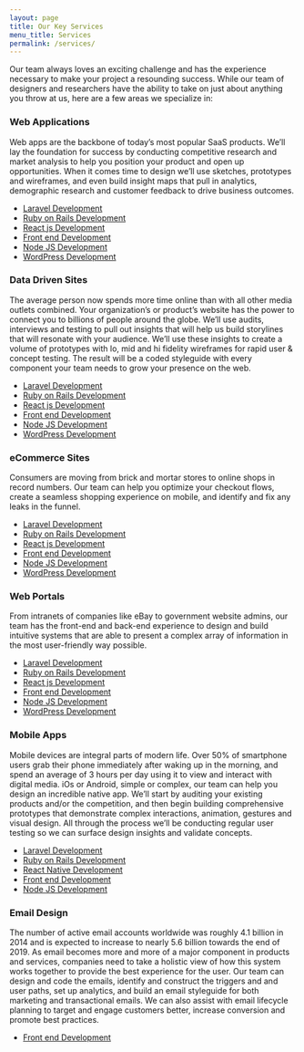```yaml
---
layout: page
title: Our Key Services
menu_title: Services
permalink: /services/
---
```



Our team always loves an exciting challenge and has the experience necessary to make your project a resounding success. While our team of designers and researchers have the ability to take on just about anything you throw at us, here are a few areas we specialize in:



### Web Applications
Web apps are the backbone of today’s most popular SaaS products. We’ll lay the foundation for success by conducting competitive research and market analysis to help you position your product and open up opportunities. When it comes time to design we’ll use sketches, prototypes and wireframes, and even build insight maps that pull in analytics, demographic research and customer feedback to drive business outcomes.

* [Laravel Development](/services/laravel-developers)
* [Ruby on Rails Development](/services/ruby-on-rails-developers)
* [React js Development](/services/reactjs-developers)
* [Front end Development](/services/front-end-developers)
* [Node JS Development](/services/nodejs-developers)
* [WordPress Development](/services/wordpress-developers)

### Data Driven Sites
The average person now spends more time online than with all other media outlets combined. Your organization’s or product’s website has the power to connect you to billions of people around the globe. We’ll use audits, interviews and testing to pull out insights that will help us build storylines that will resonate with your audience. We’ll use these insights to create a volume of prototypes with lo, mid and hi fidelity wireframes for rapid user & concept testing. The result will be a coded styleguide with every component your team needs to grow your presence on the web.

* [Laravel Development](/services/laravel-developers)
* [Ruby on Rails Development](/services/ruby-on-rails-developers)
* [React js Development](/services/reactjs-developers)
* [Front end Development](/services/front-end-developers)
* [Node JS Development](/services/nodejs-developers)
* [WordPress Development](/services/wordpress-developers)

### eCommerce Sites
Consumers are moving from brick and mortar stores to online shops in record numbers. Our team can help you optimize your checkout flows, create a seamless shopping experience on mobile, and identify and fix any leaks in the funnel.

* [Laravel Development](/services/laravel-developers)
* [Ruby on Rails Development](/services/ruby-on-rails-developers)
* [React js Development](/services/reactjs-developers)
* [Front end Development](/services/front-end-developers)
* [Node JS Development](/services/nodejs-developers)
* [WordPress Development](/services/wordpress-developers)

### Web Portals
From intranets of companies like eBay to government website admins, our team has the front-end and back-end experience to design and build intuitive systems that are able to present a complex array of information in the most user-friendly way possible.

* [Laravel Development](/services/laravel-developers)
* [Ruby on Rails Development](/services/ruby-on-rails-developers)
* [React js Development](/services/reactjs-developers)
* [Front end Development](/services/front-end-developers)
* [Node JS Development](/services/nodejs-developers)
* [WordPress Development](/services/wordpress-developers)


### Mobile Apps

Mobile devices are integral parts of modern life. Over 50% of smartphone users grab their phone immediately after waking up in the morning, and spend an average of 3 hours per day using it to view and interact with digital media. iOs or Android, simple or complex, our team can help you design an incredible native app. We’ll start by auditing your existing products and/or the competition, and then begin building comprehensive prototypes that demonstrate complex interactions, animation, gestures and visual design. All through the process we’ll be conducting regular user testing so we can surface design insights and validate concepts.

* [Laravel Development](/services/laravel-developers)
* [Ruby on Rails Development](/services/ruby-on-rails-developers)
* [React Native Development](/services/reactjs-developers)
* [Front end Development](/services/front-end-developers)
* [Node JS Development](/services/nodejs-developers)

### Email Design
The number of active email accounts worldwide was roughly 4.1 billion in 2014 and is expected to increase to nearly 5.6 billion towards the end of 2019. As email becomes more and more of a major component in products and services, companies need to take a holistic view of how this system works together to provide the best experience for the user. Our team can design and code the emails, identify and construct the triggers and and user paths, set up analytics, and build an email styleguide for both marketing and transactional emails. We can also assist with email lifecycle planning to target and engage customers better, increase conversion and promote best practices.

* [Front end Development](/services/front-end-developers)
